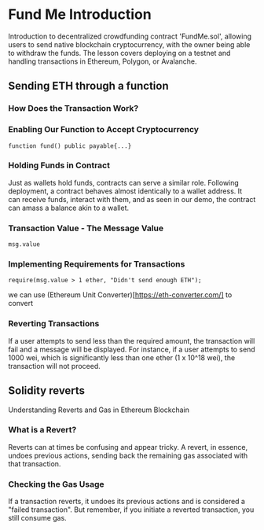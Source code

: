 # Fund Me Introduction

Introduction to decentralized crowdfunding contract 'FundMe.sol', allowing users to send native blockchain cryptocurrency, with the owner being able to withdraw the funds. The lesson covers deploying on a testnet and handling transactions in Ethereum, Polygon, or Avalanche.

## Sending ETH through a function

### How Does the Transaction Work?

### Enabling Our Function to Accept Cryptocurrency

```sol
function fund() public payable{...}
```

### Holding Funds in Contract

Just as wallets hold funds, contracts can serve a similar role. Following deployment, a contract behaves almost identically to a wallet address. It can receive funds, interact with them, and as seen in our demo, the contract can amass a balance akin to a wallet.

### Transaction Value - The Message Value

```sol
msg.value
```

### Implementing Requirements for Transactions

```sol
require(msg.value > 1 ether, "Didn't send enough ETH");

```

we can use (Ethereum Unit Converter)[https://eth-converter.com/] to convert

### Reverting Transactions

If a user attempts to send less than the required amount, the transaction will fail and a message will be displayed. For instance, if a user attempts to send 1000 wei, which is significantly less than one ether (1 x 10^18 wei), the transaction will not proceed.

## Solidity reverts

Understanding Reverts and Gas in Ethereum Blockchain

### What is a Revert?

Reverts can at times be confusing and appear tricky. A revert, in essence, undoes previous actions, sending back the remaining gas associated with that transaction.

### Checking the Gas Usage

If a transaction reverts, it undoes its previous actions and is considered a "failed transaction". But remember, if you initiate a reverted transaction, you still consume gas.
